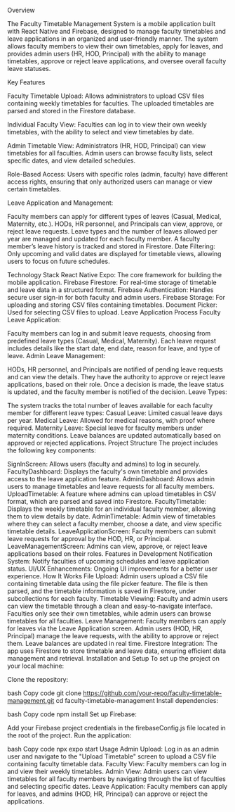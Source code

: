 Overview

The Faculty Timetable Management System is a mobile application built with React Native and Firebase, designed to manage faculty timetables and leave applications in an organized and user-friendly manner. The system allows faculty members to view their own timetables, apply for leaves, and provides admin users (HR, HOD, Principal) with the ability to manage timetables, approve or reject leave applications, and oversee overall faculty leave statuses.

Key Features

Faculty Timetable Upload: Allows administrators to upload CSV files containing weekly timetables for faculties. The uploaded timetables are parsed and stored in the Firestore database.

Individual Faculty View: Faculties can log in to view their own weekly timetables, with the ability to select and view timetables by date.

Admin Timetable View: Administrators (HR, HOD, Principal) can view timetables for all faculties. Admin users can browse faculty lists, select specific dates, and view detailed schedules.

Role-Based Access: Users with specific roles (admin, faculty) have different access rights, ensuring that only authorized users can manage or view certain timetables.

Leave Application and Management:

Faculty members can apply for different types of leaves (Casual, Medical, Maternity, etc.).
HODs, HR personnel, and Principals can view, approve, or reject leave requests.
Leave types and the number of leaves allowed per year are managed and updated for each faculty member.
A faculty member’s leave history is tracked and stored in Firestore.
Date Filtering: Only upcoming and valid dates are displayed for timetable views, allowing users to focus on future schedules.

Technology Stack
React Native Expo: The core framework for building the mobile application.
Firebase Firestore: For real-time storage of timetable and leave data in a structured format.
Firebase Authentication: Handles secure user sign-in for both faculty and admin users.
Firebase Storage: For uploading and storing CSV files containing timetables.
Document Picker: Used for selecting CSV files to upload.
Leave Application Process
Faculty Leave Application:

Faculty members can log in and submit leave requests, choosing from predefined leave types (Casual, Medical, Maternity).
Each leave request includes details like the start date, end date, reason for leave, and type of leave.
Admin Leave Management:

HODs, HR personnel, and Principals are notified of pending leave requests and can view the details.
They have the authority to approve or reject leave applications, based on their role.
Once a decision is made, the leave status is updated, and the faculty member is notified of the decision.
Leave Types:

The system tracks the total number of leaves available for each faculty member for different leave types:
Casual Leave: Limited casual leave days per year.
Medical Leave: Allowed for medical reasons, with proof where required.
Maternity Leave: Special leave for faculty members under maternity conditions.
Leave balances are updated automatically based on approved or rejected applications.
Project Structure
The project includes the following key components:

SignInScreen: Allows users (faculty and admins) to log in securely.
FacultyDashboard: Displays the faculty's own timetable and provides access to the leave application feature.
AdminDashboard: Allows admin users to manage timetables and leave requests for all faculty members.
UploadTimetable: A feature where admins can upload timetables in CSV format, which are parsed and saved into Firestore.
FacultyTimetable: Displays the weekly timetable for an individual faculty member, allowing them to view details by date.
AdminTimetable: Admin view of timetables where they can select a faculty member, choose a date, and view specific timetable details.
LeaveApplicationScreen: Faculty members can submit leave requests for approval by the HOD, HR, or Principal.
LeaveManagementScreen: Admins can view, approve, or reject leave applications based on their roles.
Features in Development
Notification System: Notify faculties of upcoming schedules and leave application status.
UI/UX Enhancements: Ongoing UI improvements for a better user experience.
How It Works
File Upload: Admin users upload a CSV file containing timetable data using the file picker feature. The file is then parsed, and the timetable information is saved in Firestore, under subcollections for each faculty.
Timetable Viewing: Faculty and admin users can view the timetable through a clean and easy-to-navigate interface. Faculties only see their own timetables, while admin users can browse timetables for all faculties.
Leave Management: Faculty members can apply for leaves via the Leave Application screen. Admin users (HOD, HR, Principal) manage the leave requests, with the ability to approve or reject them. Leave balances are updated in real time.
Firestore Integration: The app uses Firestore to store timetable and leave data, ensuring efficient data management and retrieval.
Installation and Setup
To set up the project on your local machine:

Clone the repository:

bash
Copy code
git clone https://github.com/your-repo/faculty-timetable-management.git
cd faculty-timetable-management
Install dependencies:

bash
Copy code
npm install
Set up Firebase:

Add your Firebase project credentials in the firebaseConfig.js file located in the root of the project.
Run the application:

bash
Copy code
npx expo start
Usage
Admin Upload: Log in as an admin user and navigate to the "Upload Timetable" screen to upload a CSV file containing faculty timetable data.
Faculty View: Faculty members can log in and view their weekly timetables.
Admin View: Admin users can view timetables for all faculty members by navigating through the list of faculties and selecting specific dates.
Leave Application: Faculty members can apply for leaves, and admins (HOD, HR, Principal) can approve or reject the applications.

